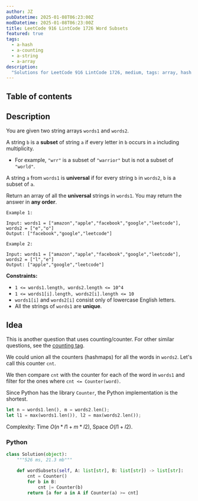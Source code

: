 ```yaml
---
author: JZ
pubDatetime: 2025-01-08T06:23:00Z
modDatetime: 2025-01-08T06:23:00Z
title: LeetCode 916 LintCode 1726 Word Subsets
featured: true
tags:
  - a-hash
  - a-counting
  - a-string
  - a-array
description:
  "Solutions for LeetCode 916 LintCode 1726, medium, tags: array, hash table, string."
---
```


## Table of contents

## Description

You are given two string arrays `words1` and `words2`.

A string `b` is a **subset** of string `a` if every letter in `b` occurs in `a` including multiplicity.

-   For example, `"wrr"` is a subset of `"warrior"` but is not a subset of `"world"`.

A string `a` from `words1` is **universal** if for every string `b` in `words2`, `b` is a subset of `a`.

Return an array of all the **universal** strings in `words1`. You may return the answer in **any order**.

```
Example 1:

Input: words1 = ["amazon","apple","facebook","google","leetcode"], words2 = ["e","o"]
Output: ["facebook","google","leetcode"]

Example 2:

Input: words1 = ["amazon","apple","facebook","google","leetcode"], words2 = ["l","e"]
Output: ["apple","google","leetcode"]
```

**Constraints:**

-   `1 <= words1.length, words2.length <= 10^4`
-   `1 <= words1[i].length, words2[i].length <= 10`
-   `words1[i]` and `words2[i]` consist only of lowercase English letters.
-   All the strings of `words1` are **unique**.

## Idea

This is another question that uses counting/counter. For other similar questions, see the [counting tag](../../tags/a-counting).

We could union all the counters (hashmaps) for all the words in `words2`. Let's call this counter `cnt`.

We then compare `cnt` with the counter for each of the word in `words1` and filter for the ones where `cnt <= Counter(word)`.

Since Python has the library `Counter`, the Python implementation is the shortest.

```rust
let n = words1.len(), m = words2.len();
let l1 = max(words1.len()), l2 = max(words2.len());
```

Complexity: Time $O(n*l1+m*l2)$, Space $O(l1+l2)$.

### Python

```python
class Solution(object):
    """526 ms, 21.3 mb"""

    def wordSubsets(self, A: list[str], B: list[str]) -> list[str]:
        cnt = Counter()
        for b in B:
            cnt |= Counter(b)
        return [a for a in A if Counter(a) >= cnt]
```
